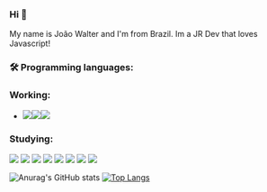 ### Hi 👋
My name is João Walter and I'm from Brazil. Im a JR Dev that loves Javascript! 

### 🛠 Programming languages:
    
### Working:
- <a href="https://pt-br.reactjs.org/"> <img src="https://img.shields.io/badge/React-20232A?style=for-the-badge&logo=react&logoColor=61DAFB"/><img src="https://img.shields.io/badge/Node.js-43853D?style=for-the-badge&logo=node-dot-js&logoColor=white"/><img src="https://img.shields.io/badge/TypeScript-007ACC?style=for-the-badge&logo=typescript&logoColor=white"/> <a/>

### Studying:
 
<img src="https://img.shields.io/badge/JavaScript-F7DF1E?style=for-the-badge&logo=javascript&logoColor=black"/> <img src="https://img.shields.io/badge/Node.js-43853D?style=for-the-badge&logo=node-dot-js&logoColor=white"/> <img src="https://img.shields.io/badge/React-20232A?style=for-the-badge&logo=react&logoColor=61DAFB"/> <img src="https://img.shields.io/badge/React_Native-20232A?style=for-the-badge&logo=react&logoColor=61DAFB"/> <img src="https://img.shields.io/badge/TypeScript-007ACC?style=for-the-badge&logo=typescript&logoColor=white"/> <img src="https://img.shields.io/badge/Angular-DD0031?style=for-the-badge&logo=angular&logoColor=white"/> <img src="https://img.shields.io/badge/Redux-593D88?style=for-the-badge&logo=redux&logoColor=white"/> <img src="https://img.shields.io/badge/Bootstrap-563D7C?style=for-the-badge&logo=bootstrap&logoColor=white"/>
    
![Anurag's GitHub stats](https://github-readme-stats.vercel.app/api?username=joaowalter&theme=radical&hide=contribs,prs) [![Top Langs](https://github-readme-stats.vercel.app/api/top-langs/?username=joaowalter&layout=compact&theme=radical)](https://github.com/joaowalter/github-readme-stats)

